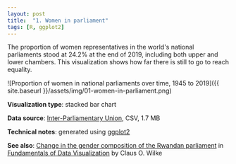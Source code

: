 ```yaml
---
layout: post
title:  "1. Women in parliament"
tags: [R, ggplot2]
---
```


The proportion of women representatives in the world's national parliaments stood
at 24.2% at the end of 2019, including both upper and lower chambers.
This visualization shows how far there is still to go to reach equality.

![Proportion of women in national parliaments over time, 1945 to 2019]({{ site.baseurl }}/assets/img/01-women-in-parliament.png)

**Visualization type**: stacked bar chart

**Data source**: [Inter-Parliamentary Union](https://data.ipu.org/), CSV, 1.7 MB

**Technical notes**: generated using [ggplot2](https://ggplot2.tidyverse.org/index.html)

**See also**: [Change in the gender composition of the Rwandan parliament](https://serialmentor.com/dataviz/visualizing-proportions.html#stacked-densities) in [Fundamentals of Data Visualization](https://serialmentor.com/dataviz/) by Claus O. Wilke

